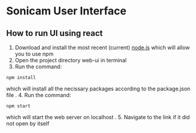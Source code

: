 # Sonicam User Interface
## How to run UI using react
1. Download and install the most recent (current) [node.js](https://nodejs.org/en/) which will allow you to use npm
2. Open the project directory web-ui in terminal
3. Run the command:
```
npm install
```
which will install all the necissary packages according to the package.json file . 
4. Run the command:
```
npm start
```
which will start the web server on localhost . 
5. Navigate to the link if it did not open by itself
